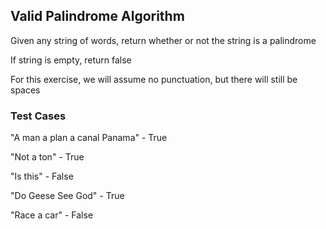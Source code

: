 ## Valid Palindrome Algorithm
Given any string of words, return whether or not the string is a palindrome

If string is empty, return false

For this exercise, we will assume no punctuation, but there will still be spaces

### Test Cases

"A man a plan a canal Panama" - True

"Not a ton" - True

"Is this" - False

"Do Geese See God" - True

"Race a car" - False